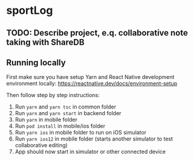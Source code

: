 # sportLog

## TODO: Describe project, e.q. collaborative note taking with ShareDB


## Running locally

First make sure you have setup Yarn and React Native development environment locally: https://reactnative.dev/docs/environment-setup

Then follow step by step instructions:

1. Run `yarn` and `yarn tsc` in common folder
2. Run `yarn` and `yarn start` in backend folder
3. Run `yarn` in mobile folder
4. Run `pod install` in mobile/ios folder
5. Run `yarn ios` in mobile folder to run on iOS simulator
6. Run `yarn ios12` in mobile folder (starts another simulator to test collaborative editing)
6. App should now start in simulator or other connected device